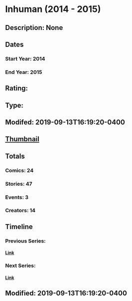 # Inhuman (2014 - 2015)
## Description: None
## Dates
### Start Year: 2014
### End Year: 2015
## Rating: 
## Type: 
## Modifed: 2019-09-13T16:19:20-0400
## [Thumbnail](http://i.annihil.us/u/prod/marvel/i/mg/8/50/542ae08a6a2a0.jpg)
## Totals
### Comics: 24
### Stories: 47
### Events: 3
### Creators: 14
## Timeline
### Previous Series: 
#### [Link]()
### Next Series: 
#### [Link]()
## Modified: 2019-09-13T16:19:20-0400